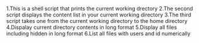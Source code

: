 1.This is a shell script that prints the current working drectory
2.The second script displays the content list in your current working directory
3.The third script takes one from the current working directory to the home directory
4.Dispalay current directory contents in long format
5.Display all files including hidden in long format
6.List all files with users and id numerically

